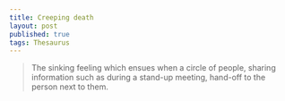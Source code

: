 ```yaml
---
title: Creeping death
layout: post
published: true
tags: Thesaurus
---
```

> The sinking feeling which ensues when a circle of people, sharing information such as during a stand-up meeting, hand-off to the person next to them.